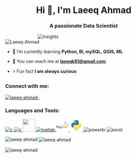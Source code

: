 
<h1 align="center">Hi 👋, I'm Laeeq Ahmad</h1>
<h3 align="center">A passionate Data Scientist</h3>

<img align="right" alt="insights" width="400" src="https://cdn.dribbble.com/users/980520/screenshots/2859415/monitoring.gif"> 

<p align="left"> <img src="https://komarev.com/ghpvc/?username=laeeqahmadk&label=Profile%20views&color=0e75b6&style=flat" alt="Laeeq-Ahmad" /> </p>

- 🌱 I’m currently learning **Python, BI, mySQL, QGIS, ML**

- 💬 You can reach me at **laeeqk81@gmail.com**

- ⚡ Fun fact **I am always curious**

<h3 align="left">Connect with me:</h3>
<p align="left">
<a href="https://linkedin.com/in/laeeq-ahmad-57a30a39" target="blank"><img align="center" src="https://raw.githubusercontent.com/rahuldkjain/github-profile-readme-generator/master/src/images/icons/Social/linked-in-alt.svg" alt="laeeq-ahmad-" height="30" width="40" /></a>
</p>

<h3 align="left">Languages and Tools:</h3>
<p align="left"> <a href="https://dicecamp.com/lms/certificate-public-link/6uhFfId3JQ5emZl2gA8DYBWkrpiCwsLRq4aPxVXEUO1v0bS7cN" target="_blank" rel="noreferrer" target="_blank" rel="noreferrer"> <img src="https://cdn.iconscout.com/icon/premium/png-512-thumb/data-warehouse-4031506-3330195.png?f=webp&w=256" alt="c" width="40" height="40"/> </a> <a href="https://dicecamp.com/lms/certificate-public-link/zX0m6pCUaT9SgYZlxijHokGItFdAy1e58Vq7vhn3bRJNrBfcE4"> <img src="https://cdn.iconscout.com/icon/premium/png-512-thumb/artificial-intelligence-10811044-8750780.png?f=webp&w=256" alt="c" width="40" height="40"/> </a> <a href="https://help.tableau.com/current/guides/get-started-tutorial/en-us/get-started-tutorial-home.htm"> <img src="https://cdn.iconscout.com/icon/free/png-512/free-tableau-5376637-4489897.png?f=webp&w=256" width="40" height="40"/> </a> <a href="https://www.scribbr.com/category/statistics/#:~:text=Statistical%20analysis%20means%20investigating%20trends,%2C%20businesses%2C%20and%20other%20organizations." target="_blank" rel="noreferrer"> <img src="https://cdn.iconscout.com/icon/premium/png-512-thumb/statistics-3432629-2863259.png?f=webp&w=256" alt="matlab" width="40" height="40"/> </a> <a href="https://www.mysql.com/" target="_blank" rel="noreferrer"> <img src="https://raw.githubusercontent.com/devicons/devicon/master/icons/mysql/mysql-original-wordmark.svg" alt="mysql" width="40" height="40"/> </a> <a href="https://www.python.org" target="_blank" rel="noreferrer"> <img src="https://raw.githubusercontent.com/devicons/devicon/master/icons/python/python-original.svg" alt="python" width="40" height="40"/> </a> <img src="https://1000logos.net/wp-content/uploads/2022/12/Power-BI-Logo-2013.png" alt="powerbi" width="40" height="40"/> </a> 
<img src="https://logodownload.org/wp-content/uploads/2020/04/excel-logo-1.png" alt="excel" width="40" height="40"/> </a> </p>

<p><img align="left" src="https://github-readme-stats.vercel.app/api/top-langs?username=laeeqahmadk&show_icons=true&locale=en&layout=compact" alt="laeeq-ahmad" /></p>

<p>&nbsp;<img align="center" src="https://github-readme-stats.vercel.app/api?username=laeeqahmadk&show_icons=true&locale=en" alt="laeeq-ahmad" /></p>

<p><img align="center" src="https://github-readme-streak-stats.herokuapp.com/?user=laeeqahmadk&show_icons=true&locale=en" alt="laeeq-ahmad" /></p>
